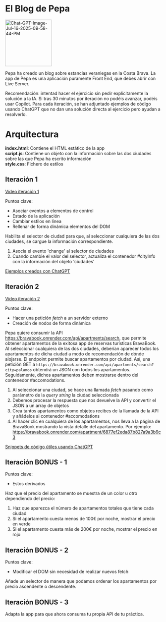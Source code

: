
# El Blog de Pepa

<a href="https://ibb.co/Z6dRb53t"><img width="150"  src="https://i.ibb.co/hRsxTbkh/Chat-GPT-Image-Jul-16-2025-09-58-44-PM.png" alt="Chat-GPT-Image-Jul-16-2025-09-58-44-PM" border="0"></a>

Pepa ha creado un blog sobre estancias veraniegas en la Costa Brava.
La app de Pepa es una aplicación puramente Front End, que debes abrir con Live Server.

Recomendación: intentad hacer el ejercicio sin pedir explícitamente la solución a la IA.
Si tras 30 minutos por iteración no podéis avanzar, podéis usar Copilot. 
Para cada iteración, se han adjuntado ejemplos de código usando ChatGPT que no dan una solución directa al ejercicio pero ayudan a resolverlo.

# Arquitectura

**index.html**: Contiene el HTML estático de la app  
**script.js**: Contiene un objeto con la información sobre las dos ciudades sobre las que Pepa ha escrito información  
**style.css**: Fichero de estilos  

## Iteración 1

[Vídeo iteración 1](https://oscarm.tinytake.com/df/178f1c4/thumbnail?type=attachments&version_no=0&file_version_no=0&thumbnail_size=preview)

Puntos clave:

- Asociar eventos a elementos de control
- Estado de la aplicación
- Cambiar estilos en línea
- Rellenar de forma dinámica elementos del DOM

Habilita el selector de ciudad para que, al seleccionar cualquiera de las dos ciudades, se cargue la información correspondiente.

1. Asocia el evento 'change' al selector de ciudades
2. Cuando cambie el valor del selector, actualiza el contenedor #cityInfo con la información del objeto 'ciudades'

[Ejemplos creados con ChatGPT](https://chatgpt.com/share/6877f91f-bb08-8002-b900-69b982452b48)

## Iteración 2

[Vídeo iteración 2](https://oscarm.tinytake.com/df/178f20a/thumbnail?type=attachments&version_no=0&file_version_no=0&thumbnail_size=preview)

Puntos clave:

- Hacer una petición _fetch_ a un servidor externo
- Creación de nodos de forma dinámica

Pepa quiere consumir la API https://bravabook.onrender.com/api/apartments/search, que permite obtener apartamentos de la exitosa app de reservas turísticas BravaBook. Al seleccionar cualquiera de las dos ciudades, deberían aparecer todos los apartamentos de dicha ciudad a modo de recomendación de dónde alojarse. El endpoint permite buscar apartamentos por ciudad. Así, una petición GET a `https://bravabook.onrender.com/api/apartments/search?city=palamos` obtendrá un JSON con todos los apartamentos. Seguidamente, dichos apartamentos deben mostrarse dentro del contenedor #accomodations.

1. Al seleccionar una ciudad, se hace una llamada _fetch_ pasando como parámetro de la _query string_ la ciudad seleccionada
2. Debemos procesar la respuesta que nos devuelve la API y convertir el JSON a un array de objetos
3. Crea tantos apartamentos como objetos recibes de la llamada de la API y añádelos al contenedor #accomodations
4. Al hacer clic en cualquiera de los apartamentos, nos lleva a la página de BravaBook mostrando la vista detalle del apartamento. Por ejemplo: https://bravabook.onrender.com/apartment/6877ef2eda87b827a9a3b9c3


[Snippets de código útiles usando ChatGPT](https://chatgpt.com/share/6877fabb-d09c-8002-a074-78eeaa9cd642)

## Iteración BONUS - 1

Puntos clave:

- Estos derivados

Haz que el precio del apartamento se muestra de un color u otro dependiendo del precio:

1. Haz que aparezca el número de apartamentos totales que tiene cada ciudad
2. Si el apartamento cuesta menos de 100€ por noche, mostrar el precio en verde
3. Si el apartamento cuesta más de 200€ por noche, mostrar el precio en rojo


## Iteración BONUS - 2

Puntos clave:

- Modificar el DOM sin necesidad de realizar nuevos fetch

Añade un selector de manera que podamos ordenar los apartamentos por precio ascendente o descendente.

## Iteración BONUS - 3

Adapta la app para que ahora consuma tu propia API de tu práctica.


